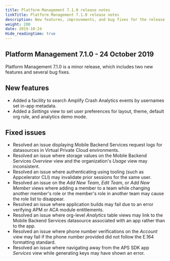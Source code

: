 ```yaml
---
title: Platform Management 7.1.0 release notes
linkTitle: Platform Management 7.1.0 release notes
description: New features, improvements, and bug fixes for the release.
weight: 200
date: 2019-10-24
Hide_readingtime: true
---
```


## Platform Management 7.1.0 - 24 October 2019

Platform Management 7.1.0 is a minor release, which includes two new features and several bug fixes.

## New features

* Added a facility to search Amplify Crash Analytics events by usernames set in-app metadata.
* Added a _Settings_ view to set user preferences for layout, theme, default org rule, and analytics demo mode.

## Fixed issues

* Resolved an issue displaying Mobile Backend Services request logs for datasources in Virtual Private Cloud environments.
* Resolved an issue where storage values on the Mobile Backend Services _Overview_ view and the organization's _Usage_ view may inconsistent.
* Resolved an issue where authenticating using tooling (such as Appcelerator CLI) may invalidate prior sessions for the same user.
* Resolved an issue on the _Add New Team_, _Edit Team_, or _Add New Member_ views where adding a member to a team while changing another member's role or the member's role in another team may cause the role list to disappear.
* Resolved an issue where application builds may fail due to an error verifying APM or ACA module entitlements.
* Resolved an issue where org-level _Analytics_ table views may link to the Mobile Backend Services datasource associated with an app rather than to the app.
* Resolved an issue where phone number verifications on the _Account_ view may fail if the phone number provided did not follow the E.164 formatting standard.
* Resolved an issue where navigating away from the APS SDK app _Services_ view while generating keys may have shown an error.
